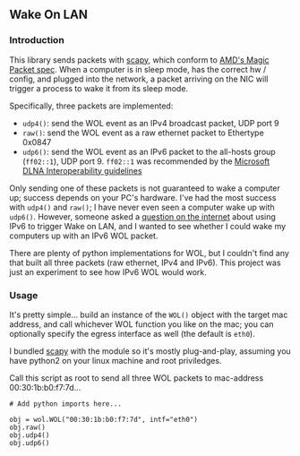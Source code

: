 ## Wake On LAN

### Introduction

This library sends packets with [scapy], which conform to [AMD's Magic Packet spec].  When a computer is in sleep mode, has the correct hw / config, and plugged into the network, a packet arriving on the NIC will trigger a process to wake it from its sleep mode.

Specifically, three packets are implemented:

 - `udp4()`: send the WOL event as an IPv4 broadcast packet, UDP port 9
 - `raw()`: send the WOL event as a raw ethernet packet to Ethertype 0x0847
 - `udp6()`: send the WOL event as an IPv6 packet to the all-hosts group (`ff02::1`), UDP port 9.  `ff02::1` was recommended by the [Microsoft DLNA Interoperability guidelines](http://msdn.microsoft.com/en-us/library/ff361877.aspx)

Only sending one of these packets is not guaranteed to wake a computer up; success depends on your PC's hardware.  I've had the most success with `udp4()` and `raw()`; I have never even seen a computer wake up with `udp6()`.  However, someone asked a [question on the internet](http://networkengineering.stackexchange.com/q/7453/775) about using IPv6 to trigger Wake on LAN, and I wanted to see whether I could wake my computers up with an IPv6 WOL packet.

There are plenty of python implementations for WOL, but I couldn't find any that built all three packets (raw ethernet, IPv4 and IPv6).  This project was just an experiment to see how IPv6 WOL would work.

### Usage

It's pretty simple... build an instance of the `WOL()` object with the target mac address, and call whichever WOL function you like on the mac; you can optionally specify the egress interface as well (the default is `eth0`).

I bundled [scapy] with the module so it's mostly plug-and-play, assuming you have python2 on your linux machine and root priviledges.

Call this script as root to send all three WOL packets to mac-address 00:30:1b:b0:f7:7d...

    # Add python imports here...

    obj = wol.WOL("00:30:1b:b0:f7:7d", intf="eth0")
    obj.raw()
    obj.udp4()
    obj.udp6()

[scapy]: http://www.secdev.org/projects/scapy/
[AMD's Magic Packet spec]: http://support.amd.com/TechDocs/20213.pdf#search=20213
